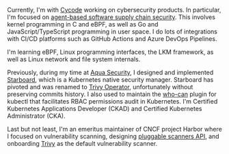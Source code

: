 Currently, I'm with [Cycode] working on cybersecurity products. In particular, I'm focused on [agent-based software supply chain security].
This involves kernel programming in C and eBPF, as well as Go and JavaScript/TypeScript programming in user space.
I do lots of integrations with CI/CD platforms such as GitHub Actions and Azure DevOps Pipelines.

I'm learning eBPF, Linux programming interfaces, the LKM framework, as well as Linux network and file system internals.

Previously, during my time at [Aqua Security], I designed and implemented [Starboard], which is a Kubernetes native security manager. Starboard has pivoted and was renamed to [Trivy Operator], unfortunately without preserving commits history. I also used to maintain the [who-can] plugin for kubectl that facilitates RBAC permissions audit in Kubernetes. I'm Certified Kubernetes Applications Developer (CKAD) and Certified Kubernetes Administrator (CKA).

Last but not least, I'm an emeritus maintainer of CNCF project Harbor where I focused on vulnerability scanning, designing [pluggable scanners API], and onboarding [Trivy] as the default vulnerability scanner.

[Cycode]: https://github.com/CycodeLabs/
[agent-based software supply chain security]: https://cycode.com/blog/introducing-cimon-build-hardening/
[Aqua Security]: https://github.com/aquasecurity/
[Starboard]: https://github.com/aquasecurity/starboard/
[Trivy Operator]: https://github.com/aquasecurity/trivy-operator/
[who-can]: https://github.com/aquasecurity/kubectl-who-can/
[pluggable scanners API]: https://github.com/goharbor/pluggable-scanner-spec/
[Trivy]: https://github.com/aquasecurity/harbor-scanner-trivy/
